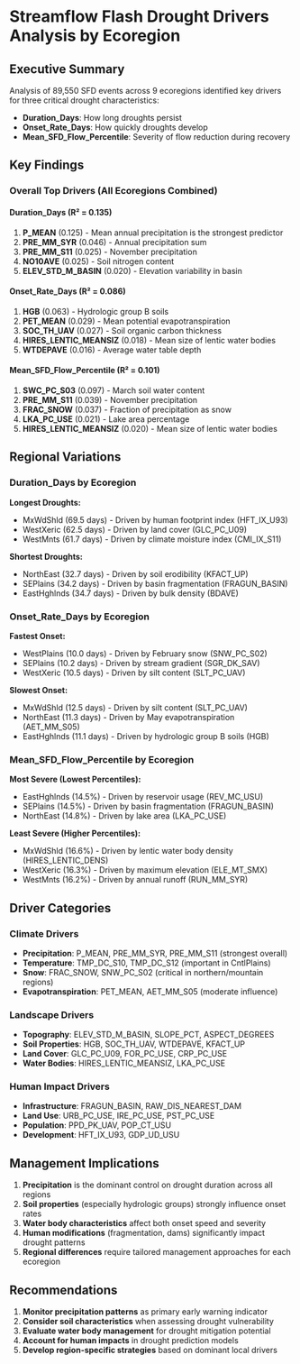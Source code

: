 # Streamflow Flash Drought Drivers Analysis by Ecoregion

## Executive Summary

Analysis of 89,550 SFD events across 9 ecoregions identified key drivers for three critical drought characteristics:
- **Duration_Days**: How long droughts persist
- **Onset_Rate_Days**: How quickly droughts develop  
- **Mean_SFD_Flow_Percentile**: Severity of flow reduction during recovery

## Key Findings

### Overall Top Drivers (All Ecoregions Combined)

#### Duration_Days (R² = 0.135)
1. **P_MEAN** (0.125) - Mean annual precipitation is the strongest predictor
2. **PRE_MM_SYR** (0.046) - Annual precipitation sum
3. **PRE_MM_S11** (0.025) - November precipitation
4. **NO10AVE** (0.025) - Soil nitrogen content
5. **ELEV_STD_M_BASIN** (0.020) - Elevation variability in basin

#### Onset_Rate_Days (R² = 0.086)  
1. **HGB** (0.063) - Hydrologic group B soils
2. **PET_MEAN** (0.029) - Mean potential evapotranspiration
3. **SOC_TH_UAV** (0.027) - Soil organic carbon thickness
4. **HIRES_LENTIC_MEANSIZ** (0.018) - Mean size of lentic water bodies
5. **WTDEPAVE** (0.016) - Average water table depth

#### Mean_SFD_Flow_Percentile (R² = 0.101)
1. **SWC_PC_S03** (0.097) - March soil water content
2. **PRE_MM_S11** (0.039) - November precipitation  
3. **FRAC_SNOW** (0.037) - Fraction of precipitation as snow
4. **LKA_PC_USE** (0.021) - Lake area percentage
5. **HIRES_LENTIC_MEANSIZ** (0.020) - Mean size of lentic water bodies

## Regional Variations

### Duration_Days by Ecoregion

**Longest Droughts:**
- MxWdShld (69.5 days) - Driven by human footprint index (HFT_IX_U93)
- WestXeric (62.5 days) - Driven by land cover (GLC_PC_U09) 
- WestMnts (61.7 days) - Driven by climate moisture index (CMI_IX_S11)

**Shortest Droughts:**
- NorthEast (32.7 days) - Driven by soil erodibility (KFACT_UP)
- SEPlains (34.2 days) - Driven by basin fragmentation (FRAGUN_BASIN)
- EastHghlnds (34.7 days) - Driven by bulk density (BDAVE)

### Onset_Rate_Days by Ecoregion

**Fastest Onset:**
- WestPlains (10.0 days) - Driven by February snow (SNW_PC_S02)
- SEPlains (10.2 days) - Driven by stream gradient (SGR_DK_SAV)
- WestXeric (10.5 days) - Driven by silt content (SLT_PC_UAV)

**Slowest Onset:**
- MxWdShld (12.5 days) - Driven by silt content (SLT_PC_UAV)
- NorthEast (11.3 days) - Driven by May evapotranspiration (AET_MM_S05)
- EastHghlnds (11.1 days) - Driven by hydrologic group B soils (HGB)

### Mean_SFD_Flow_Percentile by Ecoregion

**Most Severe (Lowest Percentiles):**
- EastHghlnds (14.5%) - Driven by reservoir usage (REV_MC_USU)
- SEPlains (14.5%) - Driven by basin fragmentation (FRAGUN_BASIN)
- NorthEast (14.8%) - Driven by lake area (LKA_PC_USE)

**Least Severe (Higher Percentiles):**
- MxWdShld (16.6%) - Driven by lentic water body density (HIRES_LENTIC_DENS)
- WestXeric (16.3%) - Driven by maximum elevation (ELE_MT_SMX)
- WestMnts (16.2%) - Driven by annual runoff (RUN_MM_SYR)

## Driver Categories

### Climate Drivers
- **Precipitation**: P_MEAN, PRE_MM_SYR, PRE_MM_S11 (strongest overall)
- **Temperature**: TMP_DC_S10, TMP_DC_S12 (important in CntlPlains)
- **Snow**: FRAC_SNOW, SNW_PC_S02 (critical in northern/mountain regions)
- **Evapotranspiration**: PET_MEAN, AET_MM_S05 (moderate influence)

### Landscape Drivers  
- **Topography**: ELEV_STD_M_BASIN, SLOPE_PCT, ASPECT_DEGREES
- **Soil Properties**: HGB, SOC_TH_UAV, WTDEPAVE, KFACT_UP
- **Land Cover**: GLC_PC_U09, FOR_PC_USE, CRP_PC_USE
- **Water Bodies**: HIRES_LENTIC_MEANSIZ, LKA_PC_USE

### Human Impact Drivers
- **Infrastructure**: FRAGUN_BASIN, RAW_DIS_NEAREST_DAM
- **Land Use**: URB_PC_USE, IRE_PC_USE, PST_PC_USE  
- **Population**: PPD_PK_UAV, POP_CT_USU
- **Development**: HFT_IX_U93, GDP_UD_USU

## Management Implications

1. **Precipitation** is the dominant control on drought duration across all regions
2. **Soil properties** (especially hydrologic groups) strongly influence onset rates
3. **Water body characteristics** affect both onset speed and severity
4. **Human modifications** (fragmentation, dams) significantly impact drought patterns
5. **Regional differences** require tailored management approaches for each ecoregion

## Recommendations

1. **Monitor precipitation patterns** as primary early warning indicator
2. **Consider soil characteristics** when assessing drought vulnerability  
3. **Evaluate water body management** for drought mitigation potential
4. **Account for human impacts** in drought prediction models
5. **Develop region-specific strategies** based on dominant local drivers